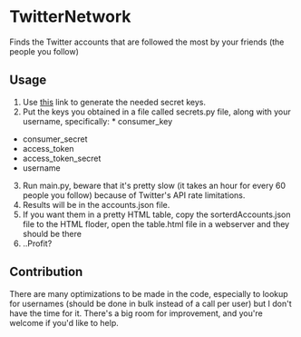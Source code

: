 # TwitterNetwork
Finds the Twitter accounts that are followed the most by your friends (the people you follow)
## Usage
1. Use [this](https://themepacific.com/how-to-generate-api-key-consumer-token-access-key-for-twitter-oauth/994/) link to generate the needed secret keys.
2. Put the keys you obtained in a file called secrets.py file, along with your username, specifically: 
 * consumer_key
 * consumer_secret 
 * access_token 
 * access_token_secret
 * username 

3. Run main.py, beware that it's pretty slow (it takes an hour for every 60 people you follow) because of Twitter's API rate limitations.
4. Results will be in the accounts.json file.
5. If you want them in a pretty HTML table, copy the sorterdAccounts.json file to the HTML floder, open the table.html file in a webserver and they should be there
6. ..Profit?

## Contribution
There are many optimizations to be made in the code, especially to lookup for usernames (should be done in bulk instead of a call per user) but I don't have the time for it. There's a big room for improvement, and you're welcome if you'd like to help.
